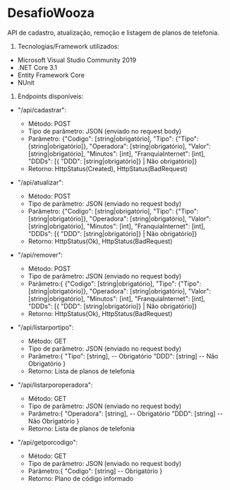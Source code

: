 
# DesafioWooza

API de cadastro, atualização, remoção e listagem de planos de telefonia.

1. Tecnologias/Framework utilizados:
  * Microsoft Visual Studio Community 2019
  * .NET Core 3.1
  * Entity Framework Core
  * NUnit
 

1. Endpoints disponíveis:

* "/api/cadastrar":
  * Método: POST
  * Tipo de parâmetro: JSON (enviado no request body)
  * Parâmetro:
    {"Codigo": [string|obrigatório],
    "Tipo": {"Tipo": [string|obrigatório]},
    "Operadora": [string|obrigatório],
    "Valor": [string|obrigatório],
    "Minutos": [int],
    "FranquiaInternet": [int],
    "DDDs": [{ "DDD": [string|obrigatório]} | Não obrigatório]}
  * Retorno: HttpStatus(Created), HttpStatus(BadRequest)
    
 * "/api/atualizar":
     - Método: POST
     - Tipo de parâmetro: JSON (enviado no request body)
     - Parâmetro:
	      {"Codigo": [string|obrigatório],
	      "Tipo": {"Tipo": [string|obrigatório]},
	      "Operadora": [string|obrigatório],
	      "Valor": [string|obrigatório],
	      "Minutos": [int],
	      "FranquiaInternet": [int],
	      "DDDs": [{ "DDD": [string|obrigatório]} | Não obrigatório]}
     - Retorno: HttpStatus(Ok), HttpStatus(BadRequest)
    
 * "/api/remover":
   * Método: POST
   * Tipo de parâmetro: JSON (enviado no request body)
   * Parâmetro:{
	      {"Codigo": [string|obrigatório],
	      "Tipo": {"Tipo": [string|obrigatório]},
	      "Operadora": [string|obrigatório],
	      "Valor": [string|obrigatório],
	      "Minutos": [int],
	      "FranquiaInternet": [int],
	      "DDDs": [{ "DDD": [string|obrigatório]} | Não obrigatório]}
   * Retorno: HttpStatus(Ok), HttpStatus(BadRequest)
    
* "/api/listarportipo":
   * Método: GET
   * Tipo de parâmetro: JSON (enviado no request body)
   * Parâmetro:{
                  "Tipo": [string], -- Obrigatório
                  "DDD": [string] -- Não Obrigatório
                }
   * Retorno: Lista de planos de telefonia
      
* "/api/listarporoperadora":
   * Método: GET
   * Tipo de parâmetro: JSON (enviado no request body)
   * Parâmetro:{
                  "Operadora": [string], -- Obrigatório
                  "DDD": [string] -- Não Obrigatório
                }
   * Retorno: Lista de planos de telefonia
      
* "/api/getporcodigo":
   * Método: GET
   * Tipo de parâmetro: JSON (enviado no request body)
   * Parâmetro:{
                    "Codigo": [string] -- Obrigatório
                  }
   * Retorno: Plano de código informado
        

